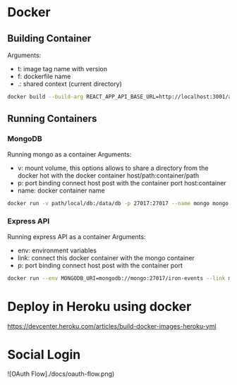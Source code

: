 # Docker

## Building Container

Arguments:
- t: image tag name with version
- f: dockerfile name
- .: shared context (current directory)


```bash
docker build --build-arg REACT_APP_API_BASE_URL=http://localhost:3001/api -t iron-events:0.1.0 -f Dockerfile .
```

## Running Containers

### MongoDB

Running mongo as a container
Arguments:
- v: mount volume, this options allows to share a directory from the docker hot with the docker container host/path:container/path
- p: port binding connect host post with the container port host:container
- name: docker container name

```bash
docker run -v path/local/db:/data/db -p 27017:27017 --name mongo mongo:4.4.5
```

### Express API

Running express API as a container
Arguments:
- env: environment variables
- link: connect this docker container with the mongo container
- p: port binding connect host post with the container port

```bash
docker run --env MONGODB_URI=mongodb://mongo:27017/iron-events --link mongo -p 3001:3001 pradomota/iron-events:0.1.0
```

# Deploy in Heroku using docker

https://devcenter.heroku.com/articles/build-docker-images-heroku-yml

# Social Login

![OAuth Flow]./docs/oauth-flow.png)
